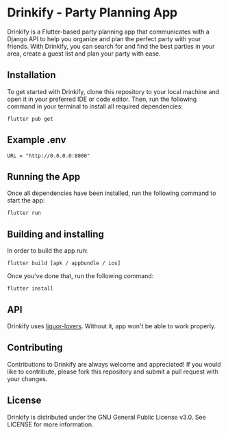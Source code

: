 
# Drinkify - Party Planning App
Drinkify is a Flutter-based party planning app that communicates with a Django API to help you organize and plan the perfect party with your friends. With Drinkify, you can search for and find the best parties in your area, create a guest list and plan your party with ease.

## Installation

To get started with Drinkify, clone this repository to your local machine and open it in your preferred IDE or code editor. Then, run the following command in your terminal to install all required dependencies:
```
flutter pub get
```

## Example .env
```
URL = "http://0.0.0.0:8000"
```

## Running the App

Once all dependencies have been installed, run the following command to start the app:
```
flutter run
```

## Building and installing
In order to build the app run:
```
flutter build [apk / appbundle / ios]
```

Once you've done that, run the following command:
```
flutter install
```

## API

Drinkify uses [liquor-lovers](https://github.com/Kawaii-Addicts/liquor-lovers). Without it, app won't be able to work properly.


## Contributing

Contributions to Drinkify are always welcome and appreciated! If you would like to contribute, please fork this repository and submit a pull request with your changes. 

## License

Drinkify is distributed under the GNU General Public License v3.0. See LICENSE for more information.
